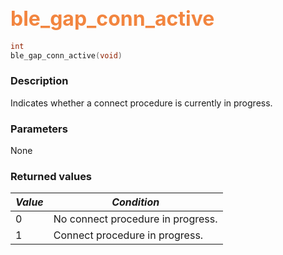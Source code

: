 ## <font color="#F2853F" style="font-size:24pt">ble\_gap\_conn\_active</font>

```c
int
ble_gap_conn_active(void)
```

### Description

Indicates whether a connect procedure is currently in progress.

### Parameters

None

### Returned values

| *Value* | *Condition* |
|---------|-------------|
| 0 | No connect procedure in progress. |
| 1 | Connect procedure in progress. |
